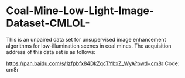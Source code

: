 # Coal-Mine-Low-Light-Image-Dataset-CMLOL-
This is an unpaired data set for unsupervised image enhancement algorithms for low-illumination scenes in coal mines.
The acquisition address of this data set is as follows:

 https://pan.baidu.com/s/1zfpbfx84DkZqcTYbxZ_WyA?pwd=cm8r Code: cm8r 
